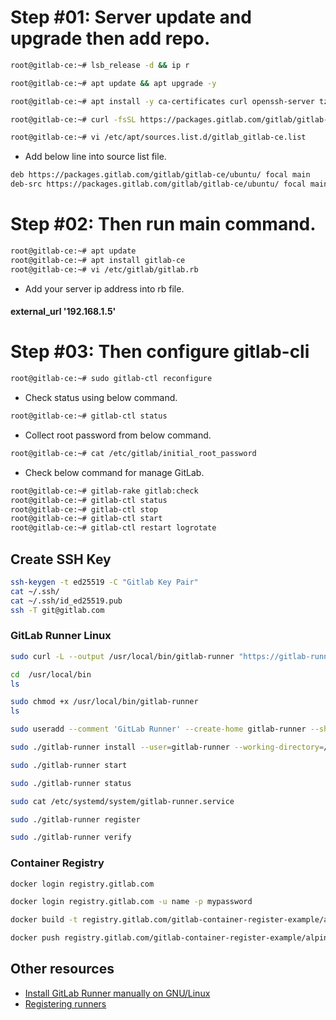 # Step #01: Server update and upgrade then add repo.

```bash
root@gitlab-ce:~# lsb_release -d && ip r
```

```bash
root@gitlab-ce:~# apt update && apt upgrade -y
```

```bash
root@gitlab-ce:~# apt install -y ca-certificates curl openssh-server tzdata
```

```bash
root@gitlab-ce:~# curl -fsSL https://packages.gitlab.com/gitlab/gitlab-ce/gpgkey| sudo gpg --dearmor -o /etc/apt/trusted.gpg.d/gitlab.gpg
```

```bash
root@gitlab-ce:~# vi /etc/apt/sources.list.d/gitlab_gitlab-ce.list
```

- Add below line into source list file.

```bash
deb https://packages.gitlab.com/gitlab/gitlab-ce/ubuntu/ focal main
deb-src https://packages.gitlab.com/gitlab/gitlab-ce/ubuntu/ focal main
```

# Step #02: Then run main command.

```bash
root@gitlab-ce:~# apt update
root@gitlab-ce:~# apt install gitlab-ce
root@gitlab-ce:~# vi /etc/gitlab/gitlab.rb
```

- Add your server ip address into rb file.

#### external_url '192.168.1.5'

# Step #03: Then configure gitlab-cli

```bash
root@gitlab-ce:~# sudo gitlab-ctl reconfigure
```

- Check status using below command.

```bash
root@gitlab-ce:~# gitlab-ctl status
```

- Collect root password from below command.

```bash
root@gitlab-ce:~# cat /etc/gitlab/initial_root_password
```

- Check below command for manage GitLab.

```bash
root@gitlab-ce:~# gitlab-rake gitlab:check
root@gitlab-ce:~# gitlab-ctl status
root@gitlab-ce:~# gitlab-ctl stop
root@gitlab-ce:~# gitlab-ctl start
root@gitlab-ce:~# gitlab-ctl restart logrotate
```

## Create SSH Key

```bash
ssh-keygen -t ed25519 -C "Gitlab Key Pair"
cat ~/.ssh/
cat ~/.ssh/id_ed25519.pub
ssh -T git@gitlab.com
```

### GitLab Runner Linux

```bash
sudo curl -L --output /usr/local/bin/gitlab-runner "https://gitlab-runner-downloads.s3.amazonaws.com/latest/binaries/gitlab-runner-linux-amd64"
```

```bash
cd  /usr/local/bin
ls
```

```bash
sudo chmod +x /usr/local/bin/gitlab-runner
ls
```

```bash
sudo useradd --comment 'GitLab Runner' --create-home gitlab-runner --shell /bin/bash
```

```bash
sudo ./gitlab-runner install --user=gitlab-runner --working-directory=/home/gitlab-runner
```

```bash
sudo ./gitlab-runner start
```

```bash
sudo ./gitlab-runner status
```

```bash
sudo cat /etc/systemd/system/gitlab-runner.service
```

```bash
sudo ./gitlab-runner register
```

```bash
sudo ./gitlab-runner verify
```

### Container Registry

```bash
docker login registry.gitlab.com
```

```bash
docker login registry.gitlab.com -u name -p mypassword
```

```bash
docker build -t registry.gitlab.com/gitlab-container-register-example/alpinegitlab:test
```

```bash
docker push registry.gitlab.com/gitlab-container-register-example/alpinegitlab:test
```

## Other resources

- [Install GitLab Runner manually on GNU/Linux](https://docs.gitlab.com/runner/install/linux-manually.html)
- [Registering runners](https://docs.gitlab.com/runner/register/index.html)